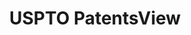 ---
bigquery: https://console.cloud.google.com/bigquery?p=patents-public-data&d=patentsview&page=dataset
citation: Attribution should be given to PatentsView for use, distribution, or derivative
  works.
code: https://github.com/CSSIP-AIR/PatentsView-Code-Snippets/
contributors: USPTO
cost: None
description: 'PatentsView includes US patent data including raw data (summaries, applications,
  pregrant applications), disambugations of inventors and assignees, and inventor
  gender estimates.  Also foreign priority data, # of figures and sheets, and government
  interest statements.'
documentation: https://patentsview.org/query/builder-faqs
last_edit: 04/08/2022, 14:24:12
location: https://patentsview.org/
maintained_by: USPTO
record_creation_timestamp: 12/2/2020 17:20:46
schema_fields:
- lawyer_id
- organization
- disamb_inventor_id_20201229
- num_claims
- series_code
- action_date
- disclaimer_date
- disamb_inventor_id_20171003
- fname
- disamb_assignee_id_20200331
- classification_value
- classification_level
- ipc_class
- classification_status
- f102_date
- disamb_assignee_id_20200630
- deceased
- lapse_of_patent
- organization_id
- group_id
- symbol_position
- lname
- rawlocation_id
- disamb_inventor_id_20171226
- application_id
- main_group
- rel_id
- id
- length
- disamb_inventor_id_20200630
- disamb_inventor_id_20200331
- attribution_status
- exemplary
- disamb_inventor_id_20170808
- patent_id
- disamb_inventor_id_20190820
- disamb_inventor_id_20200929
- rawassignee_id
- disamb_inventor_id_20190312
- disamb_inventor_id_20191231
- type
- doctype
- country
- term_disclaimer
- date
- disamb_assignee_id_20191008
- level_two
- reldocno
- abstract
- disamb_assignee_id_20200929
- category_id
- subclass_id
- doc_type
- classification_data_source
- city
- county
- term_extension
- title
- longitude
- publication_number
- disamb_assignee_id_20181127
- uuid
- location_id
- kind
- latitude
- rawinventor_id
- relkind
- text
- male
- state_fips
- contract_award_number
- ipc_version_indicator
- state
- term_grant
- mainclass_id
- latin_name
- applicant_type
- disamb_assignee_id_20191231
- latlong
- filename
- disamb_inventor_id_20181127
- subgroup
- dependent
- disamb_assignee_id_20190312
- disamb_assignee_id_20190820
- name_last
- name
- disamb_inventor_id_20191008
- role
- number
- withdrawn
- subgroup_id
- citation_id
- inventor_id
- county_fips
- designation
- disamb_inventor_id_20180528
- gi_statement
- _102_date
- num_sheets
- category
- num
- field_id
- country_transformed
- male_flag
- assignee_id
- variety
- num_figures
- f371_date
- section_id
- sequence
- name_first
- section
- rule_47
- disamb_inventor_id_20170307
- sector_title
- level_three
- subcategory_id
- subclass
- status
- level_one
- group
- _371_date
- subsection_id
- field_title
shortname: patentsview
tags:
- disambiguation
- United States
- gender
terms_of_use: Creative Commons Attribution 4.0 International License.
timeframe: 1963-1999
title: USPTO PatentsView
uuid: cf1780b1-e265-4e49-8d1d-83b9cfe0fd9a
---